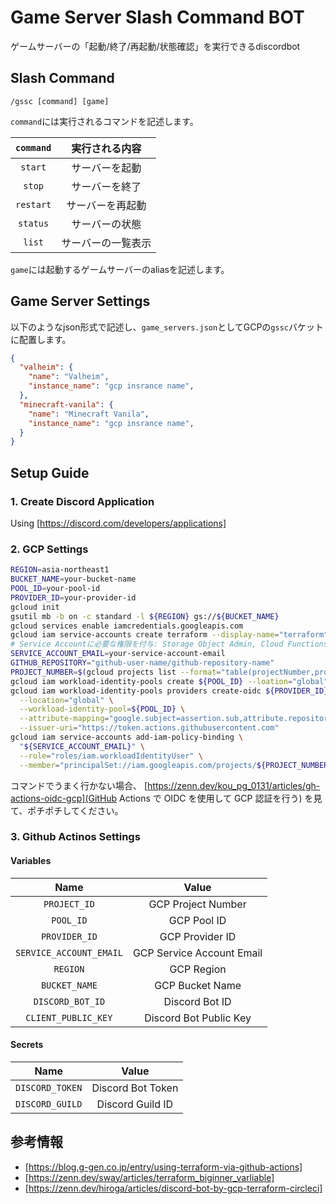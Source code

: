 # Game Server Slash Command BOT

ゲームサーバーの「起動/終了/再起動/状態確認」を実行できるdiscordbot  

## Slash Command

`/gssc [command] [game]`

`command`には実行されるコマンドを記述します。

| `command` | 実行される内容     |
| :-------: | :----------------: |
| `start`   | サーバーを起動     |
| `stop`    | サーバーを終了     |
| `restart` | サーバーを再起動   |
| `status`  | サーバーの状態     |
| `list`    | サーバーの一覧表示 |

`game`には起動するゲームサーバーのaliasを記述します。

## Game Server Settings

以下のようなjson形式で記述し、`game_servers.json`としてGCPの`gssc`バケットに配置します。

```json:game_servers.json
{
  "valheim": {
    "name": "Valheim",
    "instance_name": "gcp insrance name",
  },
  "minecraft-vanila": {
    "name": "Minecraft Vanila",
    "instance_name": "gcp insrance name",
  }
}
```

## Setup Guide

### 1. Create Discord Application

Using [https://discord.com/developers/applications]

### 2. GCP Settings

```bash
REGION=asia-northeast1
BUCKET_NAME=your-bucket-name
POOL_ID=your-pool-id
PROVIDER_ID=your-provider-id
gcloud init
gsutil mb -b on -c standard -l ${REGION} gs://${BUCKET_NAME}
gcloud services enable iamcredentials.googleapis.com
gcloud iam service-accounts create terraform --display-name="terraform"
# Service Accountに必要な権限を付与: Storage Object Admin, Cloud Functions Admin
SERVICE_ACCOUNT_EMAIL=your-service-account-email
GITHUB_REPOSITORY="github-user-name/github-repository-name"
PROJECT_NUMBER=$(gcloud projects list --format="table(projectNumber,projectId)" | grep $(gcloud config get-value project) | cut -d ' ' -f1)
gcloud iam workload-identity-pools create ${POOL_ID} --loation="global" --description="gssc-pool"
gcloud iam workload-identity-pools providers create-oidc ${PROVIDER_ID} \
  --location="global" \
  --workload-identity-pool=${POOL_ID} \
  --attribute-mapping="google.subject=assertion.sub,attribute.repository=assertion.repository,attribute.actor=assertion.actor" \
  --issuer-uri="https://token.actions.githubusercontent.com"
gcloud iam service-accounts add-iam-policy-binding \
  "${SERVICE_ACCOUNT_EMAIL}" \
  --role="roles/iam.workloadIdentityUser" \
  --member="principalSet://iam.googleapis.com/projects/${PROJECT_NUMBER}/locations/global/workloadIdentityPools/${POOL_ID}/subject/attribute.repository/${GITHUB_REPOSITORY}"
```

コマンドでうまく行かない場合、 [https://zenn.dev/kou_pg_0131/articles/gh-actions-oidc-gcp](GitHub Actions で OIDC を使用して GCP 認証を行う) を見て、ポチポチしてください。

### 3. Github Actinos Settings

#### Variables

| Name                    | Value                     |
| :---------------------: | :-----------------------: |
| `PROJECT_ID`            | GCP Project Number        |
| `POOL_ID`               | GCP Pool ID               |
| `PROVIDER_ID`           | GCP Provider ID           |
| `SERVICE_ACCOUNT_EMAIL` | GCP Service Account Email |
| `REGION`                | GCP Region                |
| `BUCKET_NAME`           | GCP Bucket Name           |
| `DISCORD_BOT_ID`        | Discord Bot ID            |
| `CLIENT_PUBLIC_KEY`     | Discord Bot Public Key    |

#### Secrets

| Name                | Value                  |
| :-----------------: | :--------------------: |
| `DISCORD_TOKEN`     | Discord Bot Token      |
| `DISCORD_GUILD`     | Discord Guild ID       |

## 参考情報

- [https://blog.g-gen.co.jp/entry/using-terraform-via-github-actions]
- [https://zenn.dev/sway/articles/terraform_biginner_varliable]
- [https://zenn.dev/hiroga/articles/discord-bot-by-gcp-terraform-circleci]

